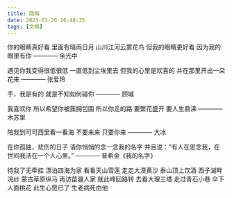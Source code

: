 ```yaml
---
title: 隐晦
date: 2023-03-26 16:48:35
tags: [文摘]
---
```


你的眼睛真好看
里面有晴雨日月
山川江河云雾花鸟
但我的眼睛更好看
因为我的眼里有你
    ———— 余光中

遇见你我变得很低很低
一直低到尘埃里去
但我的心里是欢喜的
并在那里开出一朵花来
    ———— 张爱玲
    

手，我是有的
就是不知如何碰你
    ———— 顾城
    

我喜欢你
所以希望你被簇拥包围
所以你走的路
要繁花盛开 要人生鼎沸
    ———— 木苏里
    

陪我到可可西里看一看海
不要未来
只要你来
    ———— 大冰


在你孤独，悲伤的日子
请你悄悄的念一念我的名字
并且说：“有人在思念我，在世间我活在一个人心里。”
———— 普希金《我的名字》

待我了无牵挂
漂泊四海为家
看看天山雪莲
走走大漠黄沙
泰山顶上饮酒
西子湖畔浣纱
蒙古草原纵马
再访苗疆人家
就此峰回路转
去看大理三塔
走过青石小巷
伞下人面桃花
此生心愿已了
生老病死由他